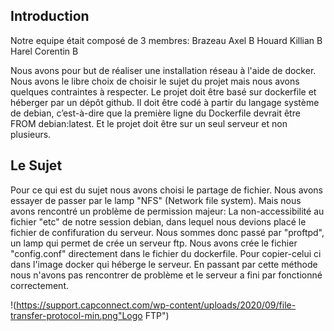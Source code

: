 ## Introduction

Notre equipe était composé de 3 membres: Brazeau Axel     B
                                         Houard  Killian  B
                                         Harel   Corentin B

Nous avons pour but de réaliser une installation réseau à l'aide de docker. Nous avons le libre choix de choisir le sujet du projet mais nous avons quelques contraintes à respecter. Le projet doit être basé sur dockerfile et héberger par un dépôt github. Il doit être codé à partir du langage système de debian, c’est-à-dire que la première ligne du Dockerfile devrait être FROM debian:latest. Et le projet doit être sur un seul serveur et non plusieurs.

## Le Sujet 

Pour ce qui est du sujet nous avons choisi le partage de fichier. Nous avons essayer de passer par le lamp "NFS" (Network file system). Mais nous avons rencontré un problème de permission majeur: La non-accessibilité au fichier "etc" de notre session debian, dans lequel nous devions placé le fichier de confifuration du serveur. Nous sommes donc passé par "proftpd", un lamp qui permet de crée un serveur ftp. Nous avons crée le fichier "config.conf" directement dans le fichier du dockerfile. Pour copier-celui ci dans l'image docker qui héberge le serveur. En passant par cette méthode nous n'avons pas rencontrer de problème et le serveur a fini par fonctionné correctement. 


!(https://support.capconnect.com/wp-content/uploads/2020/09/file-transfer-protocol-min.png"Logo FTP")



